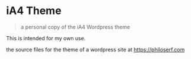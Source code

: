 # iA4 Theme

> a personal copy of the iA4 Wordpress theme

This is intended for my own use.

the source files for the theme of a wordpress site at <https://philoserf.com>

